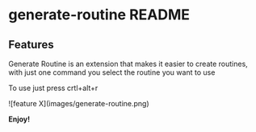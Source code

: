 # generate-routine README

## Features

Generate Routine is an extension that makes it easier to create routines, with just one command you select the routine you want to use

To use just press crtl+alt+r

\!\[feature X\]\(images/generate-routine.png\)

**Enjoy!**
